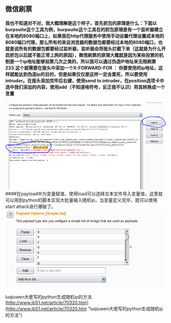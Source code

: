 ## 微信刷票
#### 我也不知道对不对，我大概理解是这个样子，首先抓包的原理是什么：下面以burpsuite这个工具为例，burpsuite这个工具在的抓包原理是有一个监听器建立在本地的8080端口上，如果我在http代理服务中使用手动设置代理设置成本地的8080端口代理，那么所有的来自浏览器的数据包都要经过本地的8080端口，也就是说所有的数据包都要经过监听器，监听器会将报头拦截下来（这就是为什么开启抓包以后就不能正常上网的原因），微信刷票的原理大概就是因为某些投票的机制是一个ip地址能够投票几次之类的，所以我可以通过伪造IP地址来无限刷票233.这个就需要在报头中添加一个X-FORWARD-FOR ： 你要使用的ip地址，这样就能达到伪造ip的目的，但是如果仅仅是这样一定会累死，所以要使用intruder。在报头添加完毕后右键，使用send to intruder，在position选项卡中选中我们添加的内容，使用add（不知道啥符号，反正我不认识）将其转换成一个变量
![](https://raw.githubusercontent.com/loveprincessofrabbit/loveprincessofrabbit.github.io/master/%E6%8D%95%E8%8E%B7.PNG)
####在payload中为变量赋值，使用load可以选择文本文件导入变量值，这里就可以用到python的脚本实现大批量输入随机ip，当变量定义完毕，就可以使用start attack进行爆破了。
![](https://github.com/loveprincessofrabbit/loveprincessofrabbit.github.io/blob/master/%E6%8D%952%E8%8E%B7.PNG?raw=true)

luqiuwen大佬写的python生成随机ip的方法
[http://www.jb51.net/article/70320.htm](http://www.jb51.net/article/70320.htm "luqiuwen大佬写的python生成随机ip的方法")